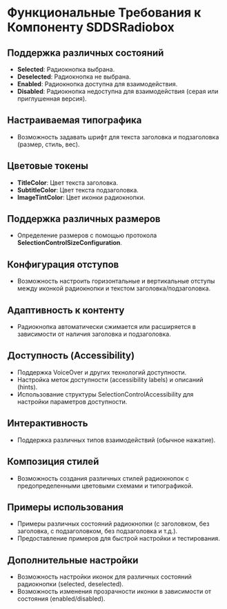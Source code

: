 # Функциональные Требования к Компоненту SDDSRadiobox

## Поддержка различных состояний

- **Selected**: Радиокнопка выбрана.
- **Deselected**: Радиокнопка не выбрана.
- **Enabled**: Радиокнопка доступна для взаимодействия.
- **Disabled**: Радиокнопка недоступна для взаимодействия (серая или приглушенная версия).

## Настраиваемая типографика

- Возможность задавать шрифт для текста заголовка и подзаголовка (размер, стиль, вес).

## Цветовые токены

- **TitleColor**: Цвет текста заголовка.
- **SubtitleColor**: Цвет текста подзаголовка.
- **ImageTintColor**: Цвет иконки радиокнопки.

## Поддержка различных размеров

- Определение размеров с помощью протокола **SelectionControlSizeConfiguration**.

## Конфигурация отступов

- Возможность настроить горизонтальные и вертикальные отступы между иконкой радиокнопки и текстом заголовка/подзаголовка.

## Адаптивность к контенту

- Радиокнопка автоматически сжимается или расширяется в зависимости от наличия заголовка и подзаголовка.

## Доступность (Accessibility)

- Поддержка VoiceOver и других технологий доступности.
- Настройка меток доступности (accessibility labels) и описаний (hints).
- Использование структуры SelectionControlAccessibility для настройки параметров доступности.

## Интерактивность

- Поддержка различных типов взаимодействий (обычное нажатие).

## Композиция стилей

- Возможность создания различных стилей радиокнопок с предопределенными цветовыми схемами и типографикой.

## Примеры использования

- Примеры различных состояний радиокнопки (с заголовком, без заголовка, с подзаголовком, без подзаголовка и т.д.).
- Предоставление примеров для быстрой настройки и тестирования.

## Дополнительные настройки

- Возможность настройки иконок для различных состояний радиокнопки (selected, deselected).
- Возможность изменения прозрачности иконки в зависимости от состояния (enabled/disabled).
